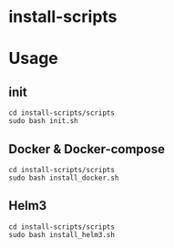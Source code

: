 # install-scripts

# Usage
## init
```
cd install-scripts/scripts
sudo bash init.sh
```

## Docker & Docker-compose
```
cd install-scripts/scripts
sudo bash install_docker.sh
```

## Helm3
```
cd install-scripts/scripts
sudo bash install_helm3.sh
```
